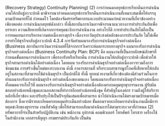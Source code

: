 (Recovery Strategy)
Continuity Planning)
(2) การกำหนดกลยุทธ์การเรียกคืนการดำเนินงานให้กลับสู่ภาวะปกติ
มาพิจารณากำหนดกลยุทธ์การเรียกคืนการดำเนินงานที่เหมาะสมเพื่อให้บรรลุตามเป้าหมายที่ได้
กําหนดไว้ โดยต้องจัดสรรทรัพยากรและงบประมาณแก่หน่วยงานที่เกี่ยวข้องอย่างเพียงพอต่อ
การดำเนินกลยุทธ์ดังกล่าว ทั้งนี้สถาบันการเงินอาจพิจารณาแนวทางการทำประกันภัยเพื่อบรรเทา
ความเสียหายที่เกิดจากการหยุดชะงักการดำเนินงาน อย่างไรก็ดี การทำประกันภัยไม่ถือเป็น
การทดแทนการบริหารความต่อเนื่องทางธุรกิจ เนื่องจากวัตถุประสงค์หลักของการประกันภัย
ไม่ใช่เพื่อการทำให้ธุรกิจกลับสู่ภาวะปกติ
4.3.4 การจัดทำแผนรองรับการดำเนินธุรกิจอย่างต่อเนื่อง (Business
สถาบันการเงินควรนำผลที่ได้จากการวิเคราะห์ผลกระทบทางธุรกิจ
แผนรองรับการดำเนินธุรกิจอย่างต่อเนื่อง (Business Continuity Plan:
BCP) คือ แผนงานที่เป็นลายลักษณ์อักษรที่กําหนดขั้นตอนการดำเนินการ เพื่อรองรับหรือเรียกคืน
การดำเนินงานให้กลับสู่ภาวะปกติ เพื่อช่วยให้ธุรกิจสามารถดำเนินได้อย่างต่อเนื่อง โดยแผน
รองรับการดำเนินธุรกิจอย่างต่อเนื่องอาจรวมถึงการซ่อมแซม การสร้างขึ้นใหม่ของระบบงาน
ดังนี้
อาคารสถานที่ หรือระบบสาธารณูปโภคที่เสียหายให้กลับอยู่ในสถานะที่สามารถใช้ดำเนินธุรกิจ
เป็นปกติได้ ทั้งนี้ ทุกหน่วยงานที่เกี่ยวข้องต้องมีส่วนร่วมในการทำแผนรองรับการดำเนินธุรกิจ
อย่างต่อเนื่องของตนเอง โดยแผนรองรับการดำเนินธุรกิจอย่างต่อเนื่องทั้งหมดควรเก็บไว้ที่
แผนรองรับการดำเนินธุรกิจอย่างต่อเนื่องต้องครอบคลุมทุกธุรกรรมงาน
ผู้รับผิดชอบอย่างน้อยหนึ่งชุดและนอกสถานที่ทำการอีกอย่างน้อยหนึ่งชุด
ที่สำคัญในองค์กร รวมถึงผู้ให้บริการหลักที่เกี่ยวข้อง และปรับปรุงให้เป็นปัจจุบันเสมอเพื่อสามารถ
นำไปดำเนินงานได้ตรงตามเป้าหมายเมื่อต้องการ ซึ่งควรมีรายละเอียดครอบคลุมประเด็นอย่างน้อย
ขั้นตอนรายละเอียดการดำเนินงานเมื่อมีการหยุดชะงักของธุรกรรม
งานที่สำคัญ เพื่อให้สามารถกลับมาดำเนินการได้ตามระยะเวลาที่กำหนด
(2) ทรัพยากรที่จำเป็นสำหรับปฏิบัติงาน เช่น พนักงาน อุปกรณ์
คอมพิวเตอร์ โทรศัพท์ โทรสาร เครื่องใช้ในสำนักงาน เอกสารสัญญา กรมธรรม์ประกันภัย
เป็นต้น
